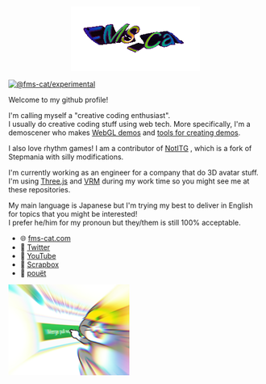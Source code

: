<p align="center">
  <img alt="FMS_Cat" src="./images/funky.gif">
</p>

[![@fms-cat/experimental](https://badge.fury.io/js/%40fms-cat%2Fexperimental.svg)](https://badge.fury.io/js/%40fms-cat%2Fexperimental)

Welcome to my github profile!

I'm calling myself a "creative coding enthusiast".  
I usually do creative coding stuff using web tech. More specifically, I'm a demoscener who makes [WebGL demos](https://github.com/FMS-Cat/until) and [tools for creating demos](https://github.com/FMS-Cat/automaton).

I also love rhythm games! I am a contributor of [NotITG](https://notitg.heysora.net/) , which is a fork of Stepmania with silly modifications.

I'm currently working as an engineer for a company that do 3D avatar stuff.  
I'm using [Three.js](https://github.com/mrdoob/three.js) and [VRM](https://github.com/vrm-c/vrm-specification) during my work time so you might see me at these repositories.

My main language is Japanese but I'm trying my best to deliver in English for topics that you might be interested!  
I prefer he/him for my pronoun but they/them is still 100% acceptable.

- 🌐 [fms-cat.com](https://fms-cat.com)
- 💬 [Twitter](https://twitter.com/FMS_Cat)
- 📼 [YouTube](https://www.youtube.com/channel/UCK1Mn6u0vl3VeW5SCwMT1eg)
- 📝 [Scrapbox](https://scrapbox.io/fms-cat/)
- 🎺 [pouët](https://www.pouet.net/user.php?who=98998)

<img width="240px" alt="merge cat" src="./images/merge_cat.png">

